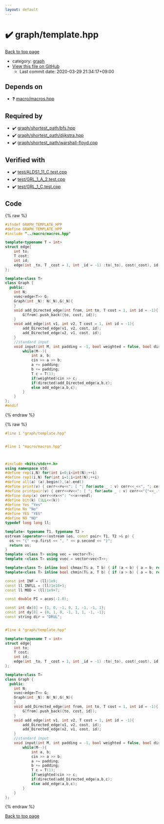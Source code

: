 ```yaml
---
layout: default
---
```


<!-- mathjax config similar to math.stackexchange -->
<script type="text/javascript" async
  src="https://cdnjs.cloudflare.com/ajax/libs/mathjax/2.7.5/MathJax.js?config=TeX-MML-AM_CHTML">
</script>
<script type="text/x-mathjax-config">
  MathJax.Hub.Config({
    TeX: { equationNumbers: { autoNumber: "AMS" }},
    tex2jax: {
      inlineMath: [ ['$','$'] ],
      processEscapes: true
    },
    "HTML-CSS": { matchFontHeight: false },
    displayAlign: "left",
    displayIndent: "2em"
  });
</script>

<script type="text/javascript" src="https://cdnjs.cloudflare.com/ajax/libs/jquery/3.4.1/jquery.min.js"></script>
<script src="https://cdn.jsdelivr.net/npm/jquery-balloon-js@1.1.2/jquery.balloon.min.js" integrity="sha256-ZEYs9VrgAeNuPvs15E39OsyOJaIkXEEt10fzxJ20+2I=" crossorigin="anonymous"></script>
<script type="text/javascript" src="../../assets/js/copy-button.js"></script>
<link rel="stylesheet" href="../../assets/css/copy-button.css" />


# :heavy_check_mark: graph/template.hpp

<a href="../../index.html">Back to top page</a>

* category: <a href="../../index.html#f8b0b924ebd7046dbfa85a856e4682c8">graph</a>
* <a href="{{ site.github.repository_url }}/blob/master/graph/template.hpp">View this file on GitHub</a>
    - Last commit date: 2020-03-29 21:34:17+09:00




## Depends on

* :question: <a href="../macro/macros.hpp.html">macro/macros.hpp</a>


## Required by

* :heavy_check_mark: <a href="shortest_path/bfs.hpp.html">graph/shortest_path/bfs.hpp</a>
* :heavy_check_mark: <a href="shortest_path/dijkstra.hpp.html">graph/shortest_path/dijkstra.hpp</a>
* :heavy_check_mark: <a href="shortest_path/warshall-floyd.cpp.html">graph/shortest_path/warshall-floyd.cpp</a>


## Verified with

* :heavy_check_mark: <a href="../../verify/test/ALDS1_11_C.test.cpp.html">test/ALDS1_11_C.test.cpp</a>
* :heavy_check_mark: <a href="../../verify/test/GRL_1_A_2.test.cpp.html">test/GRL_1_A_2.test.cpp</a>
* :heavy_check_mark: <a href="../../verify/test/GRL_1_C.test.cpp.html">test/GRL_1_C.test.cpp</a>


## Code

<a id="unbundled"></a>
{% raw %}
```cpp
#ifndef GRAPH_TEMPLATE_HPP
#define GRAPH_TEMPLATE_HPP
#include "../macro/macros.hpp"

template<typename T = int>
struct edge{
    int to;
    T cost;
    int id;
    edge(int _to, T _cost = 1, int _id = -1) :to(_to), cost(_cost), id(_id) {}
};

template<class T>
class Graph {
  public:
    int N;
    vvec<edge<T>> G;
    Graph(int _N): N(_N),G(_N){
    }
    void add_Directed_edge(int from, int to, T cost = 1, int id = -1){
        G[from].push_back({to, cost, id});
    }
    void add_edge(int v1, int v2, T cost = 1, int id = -1){
        add_Directed_edge(v1, v2, cost, id);
        add_Directed_edge(v2, v1, cost, id);
    }
    //standard input
    void input(int M, int padding = -1, bool weighted = false, bool directed = false){
        while(M--){
            int a, b;
            cin >> a >> b;
            a += padding;
            b += padding;
            T c = T(1);
            if(weighted)cin >> c;
            if(directed)add_Directed_edge(a,b,c);
            else add_edge(a,b,c);
        }
    }
};
#endif
```
{% endraw %}

<a id="bundled"></a>
{% raw %}
```cpp
#line 1 "graph/template.hpp"


#line 1 "macro/macros.hpp"



#include <bits/stdc++.h>
using namespace std;
#define rep(i,N) for(int i=0;i<int(N);++i)
#define rep1(i,N) for(int i=1;i<int(N);++i)
#define all(a) (a).begin(),(a).end()
#define print(v) { cerr<<#v<<": [ "; for(auto _ : v) cerr<<_<<", "; cerr<<"]"<<endl; }
#define printpair(v) { cerr<<#v<<": [ "; for(auto _ : v) cerr<<"{"<<_.first<<","<<_.second<<"}"<<", "; cerr<<"]"<<endl; }
#define dump(x) cerr<<#x<<": "<<x<<endl;
#define bit(k) (1LL<<(k))
#define Yes "Yes"
#define No "No"
#define YES "YES"
#define NO "NO"
typedef long long ll;

template< typename T1, typename T2 >
ostream &operator<<(ostream &os, const pair< T1, T2 >& p) {
  os << "{" <<p.first << ", " << p.second << "}";
  return os;
}
template <class T> using vec = vector<T>;
template <class T> using vvec = vector<vec<T>>;

template<class T> inline bool chmax(T& a, T b) { if (a < b) { a = b; return true; } return false; }
template<class T> inline bool chmin(T& a, T b) { if (a > b) { a = b; return true; } return false; }

const int INF = (ll)1e9;
const ll INFLL = (ll)1e18+1;
const ll MOD = (ll)1e9+7;

const double PI = acos(-1.0);

const int dx[8] = {1, 0, -1, 0, 1, -1, -1, 1};
const int dy[8] = {0, 1, 0, -1, 1, 1, -1, -1};
const string dir = "DRUL";


#line 4 "graph/template.hpp"

template<typename T = int>
struct edge{
    int to;
    T cost;
    int id;
    edge(int _to, T _cost = 1, int _id = -1) :to(_to), cost(_cost), id(_id) {}
};

template<class T>
class Graph {
  public:
    int N;
    vvec<edge<T>> G;
    Graph(int _N): N(_N),G(_N){
    }
    void add_Directed_edge(int from, int to, T cost = 1, int id = -1){
        G[from].push_back({to, cost, id});
    }
    void add_edge(int v1, int v2, T cost = 1, int id = -1){
        add_Directed_edge(v1, v2, cost, id);
        add_Directed_edge(v2, v1, cost, id);
    }
    //standard input
    void input(int M, int padding = -1, bool weighted = false, bool directed = false){
        while(M--){
            int a, b;
            cin >> a >> b;
            a += padding;
            b += padding;
            T c = T(1);
            if(weighted)cin >> c;
            if(directed)add_Directed_edge(a,b,c);
            else add_edge(a,b,c);
        }
    }
};


```
{% endraw %}

<a href="../../index.html">Back to top page</a>

